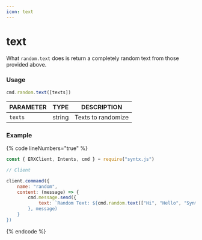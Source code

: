 ```yaml
---
icon: text
---
```


# text

What `random.text` does is return a completely random text from those provided above.

### Usage

```javascript
cmd.random.text([texts])
```

| PARAMETER | TYPE   | DESCRIPTION        |
| --------- | ------ | ------------------ |
| `texts`   | string | Texts to randomize |

### Example

{% code lineNumbers="true" %}
```javascript
const { ERXClient, Intents, cmd } = require("syntx.js")

// Client

client.command({
    name: "random",
    content: (message) => {
        cmd.message.send({
            text: `Random Text: ${cmd.random.text(["Hi", "Hello", "Syntx"])}
        }, message)
    }
})
```
{% endcode %}

